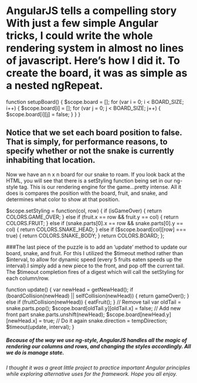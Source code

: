# AngularJS tells a compelling story With just a few simple Angular tricks, I could write the whole rendering system in almost no lines of javascript. Here’s how I did it. To create the board, it was as simple as a nested ngRepeat.

<div class=”row” ng-repeat=”column in board”>
  <div class=”column”
       ng-style=”{'background-color': setStyling($parent.$index, $index)}”
       ng-repeat=”row in column track by $index”
  ></div>
</div>

function setupBoard() {
  $scope.board = [];
  for (var i = 0; i < BOARD_SIZE; i++) {
    $scope.board[i] = [];
    for (var j = 0; j < BOARD_SIZE; j++) {
      $scope.board[i][j] = false;
    }
  }
} 
## Notice that we set each board position to false. That is simply, for performance reasons, to specify whether or not the snake is currently inhabiting that location.

Now we have an n x n board for our snake to roam. If you look back at the HTML, you will see that there is a setStyling function being set in our ng-style tag. This is our rendering engine for the game…pretty intense. All it does is compares the position with the board, fruit, and snake, and determines what color to show at that position.

$scope.setStyling = function(col, row) {
  if (isGameOver) {
    return COLORS.GAME_OVER;
  } else if (fruit.x == row && fruit.y == col) {
    return COLORS.FRUIT;
  } else if (snake.parts[0].x == row && snake.parts[0].y == col) {
    return COLORS.SNAKE_HEAD;
  } else if ($scope.board[col][row] === true) {
    return COLORS.SNAKE_BODY;
  }
  return COLORS.BOARD;
};

###The last piece of the puzzle is to add an ‘update’ method to update our board, snake, and fruit. For this I utilized the $timeout method rather than $interval, to allow for dynamic speed (every 5 fruits eaten speeds up the interval).I simply add a new piece to the front, and pop off the current tail. The $timeout completion fires of a digest which will call the setStyling for each column/row.

function update() {
  var newHead = getNewHead();
  if (boardCollision(newHead) || selfCollision(newHead)) {
    return gameOver();
  } else if (fruitCollision(newHead)) {
    eatFruit();
  }
  // Remove tail
  var oldTail = snake.parts.pop();
  $scope.board[oldTail.y][oldTail.x] = false;
  // Add new front part
  snake.parts.unshift(newHead);
  $scope.board[newHead.y][newHead.x] = true;
  // Do it again
  snake.direction = tempDirection;
  $timeout(update, interval);
}
##### Because of the way we use ng-style, AngularJS handles all the magic of rendering our columns and rows, and changing the styles accordingly. All we do is manage state.

###### I thought it was a great little project to practice important Angular principles while exploring alternative uses for the framework. Hope you all enjoy.
